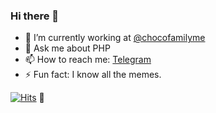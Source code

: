 ### Hi there 👋

- 🔭 I’m currently working at [@chocofamilyme](https://github.com/chocofamilyme)
- 💬 Ask me about PHP
- 📫 How to reach me: [Telegram](https://t.me/loot_js)
- ⚡ Fun fact: I know all the memes.

[![Hits](http://hits.dwyl.com/Lootjs/Lootjs.svg)](http://hits.dwyl.com/Lootjs/Lootjs) :eyes:
